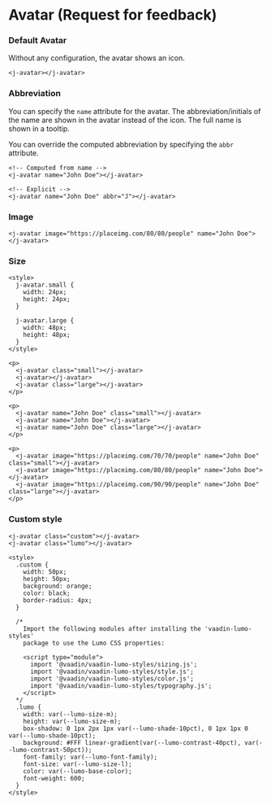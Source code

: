 # Avatar <maturity-badge rfc>(Request for feedback)</maturity-badge>

### Default Avatar

Without any configuration, the avatar shows an icon.

```html,live
<j-avatar></j-avatar>
```

### Abbreviation

You can specify the `name` attribute for the avatar. The abbreviation/initials of the name are shown in the avatar instead of the icon. The full name is shown in a tooltip.

You can override the computed abbreviation by specifying the `abbr` attribute.

```html,live
<!-- Computed from name -->
<j-avatar name="John Doe"></j-avatar>

<!-- Explicit -->
<j-avatar name="John Doe" abbr="J"></j-avatar>
```

### Image

```html,live
<j-avatar image="https://placeimg.com/80/80/people" name="John Doe"></j-avatar>
```

### Size
```html,live
<style>
  j-avatar.small {
    width: 24px;
    height: 24px;
  }

  j-avatar.large {
    width: 48px;
    height: 48px;
  }
</style>

<p>
  <j-avatar class="small"></j-avatar>
  <j-avatar></j-avatar>
  <j-avatar class="large"></j-avatar>
</p>

<p>
  <j-avatar name="John Doe" class="small"></j-avatar>
  <j-avatar name="John Doe"></j-avatar>
  <j-avatar name="John Doe" class="large"></j-avatar>
</p>

<p>
  <j-avatar image="https://placeimg.com/70/70/people" name="John Doe" class="small"></j-avatar>
  <j-avatar image="https://placeimg.com/80/80/people" name="John Doe"></j-avatar>
  <j-avatar image="https://placeimg.com/90/90/people" name="John Doe" class="large"></j-avatar>
</p>
```

### Custom style
<script type="module">
  import '@vaadin/vaadin-lumo-styles/sizing.js';
</script>
```html,live
<j-avatar class="custom"></j-avatar>
<j-avatar class="lumo"></j-avatar>

<style>
  .custom {
    width: 50px;
    height: 50px;
    background: orange;
    color: black;
    border-radius: 4px;
  }

  /*
    Import the following modules after installing the 'vaadin-lumo-styles'
    package to use the Lumo CSS properties:

    <script type="module">
      import '@vaadin/vaadin-lumo-styles/sizing.js';
      import '@vaadin/vaadin-lumo-styles/style.js';
      import '@vaadin/vaadin-lumo-styles/color.js';
      import '@vaadin/vaadin-lumo-styles/typography.js';
    </script>
  */
  .lumo {
    width: var(--lumo-size-m);
    height: var(--lumo-size-m);
    box-shadow: 0 1px 2px 1px var(--lumo-shade-10pct), 0 1px 1px 0 var(--lumo-shade-10pct);
    background: #FFF linear-gradient(var(--lumo-contrast-40pct), var(--lumo-contrast-50pct));
    font-family: var(--lumo-font-family);
    font-size: var(--lumo-size-l);
    color: var(--lumo-base-color);
    font-weight: 600;
  }
</style>
```

